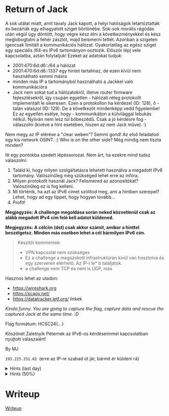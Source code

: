 # Return of Jack

A sok utálat miatt, amit tavaly Jack kapott, a helyi hatóságok letartóztatták és bezárták egy elhagyatott sziget börtönébe. Sok-sok morális rágódás után végül úgy döntött, hogy végre kész élni a következményekkel és kész meglobogtatni a fehér zászlót, majd beismerni tettét. Azonban a szigeten igencsak limitált a kommunikációs hálózat. Gyakorlatilag az egész sziget egy speciális /64-es IPv6 tartományon osztozik. Először lépj vele kapcsolatba, aztán folytatjuk!
Ezeket az adatokat tudjuk:

 - 2001:470:6d:d6::/64 a hálózat
 - 2001:470:6d:d6::1337 egy hintet tartalmaz, de ezen kívül nem használható semmi másra
 - minden más IP a tartományból használható a Jackkel való kommunikációra
 - Jack nem sokat tud a hálózatokról, illetve router firmware fejlesztésekről, így csupán egyetlen - hálózati réteg protokollt implementált le sikeresen. Ezen a protokollon ha kérdezel (ID: 128), ő - talán válaszol (ID: 129). De a következőt mindenképp vedd figyelembe! Ez az egyetlen esélye, hogy - kommunikáljon a külvilággal lebukás nélkül. Nyilván nem lesz túl bőbeszédű. Csak a jó kérdésre fog - válaszolni (kivéve a hint esetében, hiszen az nem Jack műve). :)

Nem megy az IP elérése a "clear weben"? Semmi gond! Az első feladatod egy kis network OSINT. :) Who is on the other side?
Még mindig nem tiszta minden?

Itt egy pontokba szedett lépéssorozat. Nem árt, ha ezekre mind tudsz válaszolni:

1. Találd ki, hogy milyen szolgáltatásra lehetett használva a megadott IPv6 tartomány. Valószínűleg még szükséged lehet erre az infóra.
2. Milyen protokollt használ Jack? Felismered az azonosítókat? Valószínűleg ez is fog kelleni.
3. Mi történik, ha azt az IPv6 címet szólítod meg, ami a hintben szerepel? Lehet, hogy ad egy tippet, hogy hogyan tovább...
4. Profit!

**Megjegyzés: A challenge megoldása során neked közvetlenül csak az alább megadott IPv4 cím felé kell adatot küldened.**

**Megjegyzés: A célcím (dst) csak akkor számít, amikor a hinttel beszélgetsz. Minden más esetben lehet a cél bármilyen IPv6 cím.**

> Készítői kommentek:
> 
> * VPN kapcsolat nem szükséges
> * Ez a challenge a megszokott infrastruktúrán kívül van hosztolva és egy szerveren elérhető. Az IP-t le* b találjátok.
> * a challenge nem TCP és nem is UDP, más

Hasznos lehet az utadon:

 - https://wireshark.org
 - https://scapy.net/
 - https://datatracker.ietf.org/ linkek

_Kinda funny. You are going to capture the flag, capture data and rescue the captured Jack at the same time. :D_

Flag formátum: HCSC24{...}

Köszönet Zaletnyik Péternek az IPv6-os kérdéseimmel kapcsolatban nyújtott válaszaiért!

By MJ

`193.225.251.62 `(erre az IP-re szabad út jár, bármit ér küldeni rá) 

<details>
  <summary>Hints (last day)</summary> 
  
A "whois 2001:470:6d:d6::1337 | grep broker" adjon neked ihletet utadon hajósinasom!

</details>

<details>
  <summary>Hints (50%)</summary> 
  
Akkor a checklist...
  1. IPv4(IPv6(ICMPv6()))
  2. ICMPv6
Hol a flag? Többet erővel, mint ésszel! Elvégre egy gonosztevőről van szó! ICMP-re nézz rá, hogy hol lehet benne flaget rejteni.

</details>

# Writeup

[Writeup](WRITEUP.md)
